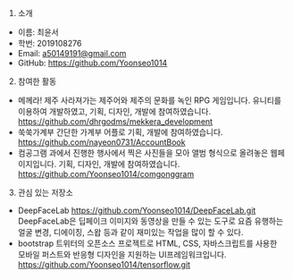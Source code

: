 1. 소개
- 이름: 최윤서
- 학번: 2019108276
- Email: a50149191@gmail.com
- GitHub: https://github.com/Yoonseo1014


2. 참여한 활동
- 메께라! 제주
사라져가는 제주어와 제주의 문화를 녹인 RPG 게임입니다. 유니티를 이용하여 개발하였고, 기획, 디자인, 개발에 참여하였습니다.
https://github.com/dhrgodms/mekkera_development
- 쑥쑥가계부
간단한 가계부 어플로 기획, 개발에 참여하였습니다.
https://github.com/nayeon0731/AccountBook
- 컴공그램
과에서 진행한 행사에서 찍은 사진들을 모아 앨범 형식으로 올려놓은 웹페이지입니다. 기획, 디자인, 개발에 참여하였습니다.
https://github.com/Yoonseo1014/comgonggram

3. 관심 있는 저장소
- DeepFaceLab
https://github.com/Yoonseo1014/DeepFaceLab.git
DeepFaceLab은 딥페이크 이미지와 동영상을 만들 수 있는 도구로 요즘 유행하는 얼굴 변경, 디에이징, 스왑 등과 같이 재미있는 작업을 많이 할 수 있다.
- bootstrap
트위터의 오픈소스 프로젝트로 HTML, CSS, 자바스크립트를 사용한 모바일 퍼스트와 반응형 디자인을 지원하는 UI프레임워크입니다.
https://github.com/Yoonseo1014/tensorflow.git
